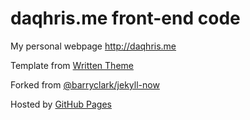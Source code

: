 # daqhris.me front-end code
My personal webpage http://daqhris.me

Template from [Written Theme](https://www.tumblr.com/theme/38737)

Forked from [@barryclark/jekyll-now](https://github.com/barryclark/jekyll-now) 

Hosted by [GitHub Pages](https://pages.github.com/)

